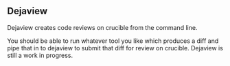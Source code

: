 ## Dejaview

Dejaview creates code reviews on crucible from the command line.

You should be able to run whatever tool you like which produces a diff and pipe
that in to dejaview to submit that diff for review on crucible.  Dejaview is
still a work in progress.